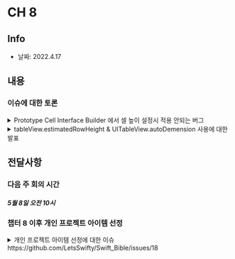 # CH 8
## Info
- 날짜: 2022.4.17

## 내용
### 이슈에 대한 토론
<details>
  <summary> Prototype Cell Interface Builder 에서 셀 높이 설정시 적용 안되는 버그</summary>
  
  책에서도 기술되어있지만, Xcode 버그이며 TableView, TableViewCell의 Size Inspector를 통해서 설정을 반복해서하면 해결이된다.
</details>

<details>
  <summary> tableView.estimatedRowHeight & UITableView.autoDemension 사용에 대한 발표</summary>
  노션에 정리한 것을 발표했습니다.
  
  
  [8.5 테이블 뷰의 행 높이를 결정하는 방식](https://www.notion.so/Chapter-8-859d573b4d4c487a861140092a6f3ca9)
</details>


## 전달사항
### 다음 주 회의 시간
#### *5월 8일 오전 10시*
### 챕터 8 이후 개인 프로젝트 아이템 선정
<details>
  <summary> 개인 프로젝트 아이템 선정에 대한 이슈 https://github.com/LetsSwifty/Swift_Bible/issues/18 </summary>
      [메론] (https://github.com/florence96) 님의 아이템이선정 https://github.com/LetsSwifty/Swift_Bible/issues/18
  
+ 주제: 도서 관리 앱
+ 내용: 여러 도서 중 원하는 도서를 마이페이지(즐겨찾기)에 등록할 수 있다.
+ 화면 구성: 도서 목록 / 마이페이지(즐겨찾기)
+ 기능
    1. 목록 페이지에서 도서 목록을 볼 수 있다.
    2. 목록 페이지에서 버튼을 통해 도서를 마이페이지로 추가할 수 있다.
    3. 마이페이지에서는 선택된 도서를 확인할 수 있다.
    4. 마이페이지에서는 선택된 도서를 삭제할 수 있다.
    5. 목록페이지에서는 마이페이지에 선택된 도서를 확인할 수 있다.
  
</details>



